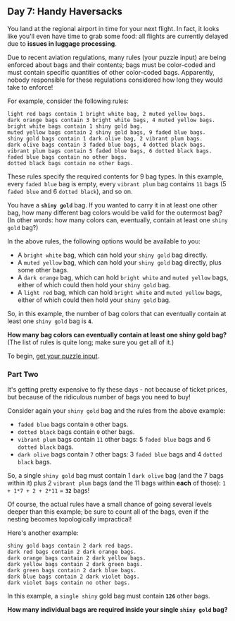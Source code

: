 ## Day 7: Handy Haversacks
You land at the regional airport in time for your next flight.
In fact, it looks like you'll even have time to grab some food:
all flights are currently delayed due to **issues in luggage processing**.

Due to recent aviation regulations, many rules (your puzzle input) are being enforced about bags and their contents;
bags must be color-coded and must contain specific quantities of other color-coded bags.
Apparently, nobody responsible for these regulations considered how long they would take to enforce!

For example, consider the following rules:
```
light red bags contain 1 bright white bag, 2 muted yellow bags.
dark orange bags contain 3 bright white bags, 4 muted yellow bags.
bright white bags contain 1 shiny gold bag.
muted yellow bags contain 2 shiny gold bags, 9 faded blue bags.
shiny gold bags contain 1 dark olive bag, 2 vibrant plum bags.
dark olive bags contain 3 faded blue bags, 4 dotted black bags.
vibrant plum bags contain 5 faded blue bags, 6 dotted black bags.
faded blue bags contain no other bags.
dotted black bags contain no other bags.
```
These rules specify the required contents for 9 bag types.
In this example,
every `faded blue` bag is empty,
every `vibrant plum` bag contains `11` bags (5 `faded blue` and 6 `dotted black`),
and so on.

You have a **`shiny gold`** bag.
If you wanted to carry it in at least one other bag, how many different bag colors would be valid for the outermost bag?
(In other words: how many colors can, eventually, contain at least one `shiny gold` bag?)

In the above rules, the following options would be available to you:
* A `bright white` bag, which can hold your `shiny gold` bag directly.
* A `muted yellow` bag, which can hold your `shiny gold` bag directly, plus some other bags.
* A `dark orange` bag, which can hold `bright white` and `muted yellow` bags,
  either of which could then hold your `shiny gold` bag.
* A `light red` bag, which can hold `bright white` and `muted yellow` bags,
  either of which could then hold your `shiny gold` bag.

So, in this example, the number of bag colors that can eventually contain at least one `shiny gold` bag is **`4`**.

**How many bag colors can eventually contain at least one shiny gold bag?**
(The list of rules is quite long; make sure you get all of it.)

To begin, [get your puzzle input][1].


### Part Two
It's getting pretty expensive to fly these days - not because of ticket prices,
but because of the ridiculous number of bags you need to buy!

Consider again your `shiny gold` bag and the rules from the above example:
* `faded blue` bags contain `0` other bags.
* `dotted black` bags contain `0` other bags.
* `vibrant plum` bags contain `11` other bags: 5 `faded blue` bags and 6 `dotted black` bags.
* `dark olive` bags contain `7` other bags: 3 `faded blue` bags and 4 `dotted black` bags.

So, a single `shiny gold` bag must contain
1 `dark olive` bag (and the 7 bags within it)
plus 2 `vibrant plum` bags (and the 11 bags within **each** of those):
`1 + 1*7 + 2 + 2*11` = **`32`** bags!

Of course, the actual rules have a small chance of going several levels deeper than this example;
be sure to count all of the bags, even if the nesting becomes topologically impractical!

Here's another example:
```
shiny gold bags contain 2 dark red bags.
dark red bags contain 2 dark orange bags.
dark orange bags contain 2 dark yellow bags.
dark yellow bags contain 2 dark green bags.
dark green bags contain 2 dark blue bags.
dark blue bags contain 2 dark violet bags.
dark violet bags contain no other bags.
```
In this example, a `single shiny` gold bag must contain **`126`** other bags.

**How many individual bags are required inside your single `shiny gold` bag?**


[1]: https://adventofcode.com/2020/day/7/input